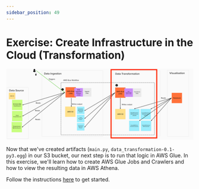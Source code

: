 ```yaml
---
sidebar_position: 49
---
```

# Exercise: Create Infrastructure in the Cloud (Transformation)

<div style={{textAlign: 'center'}}>

![project-structure-transformation-navi.png](./assets/project-structure-transformation-navi.png)

</div>

Now that we've created artifacts (`main.py`, `data_transformation-0.1-py3.egg`) in our S3 bucket, our next step is to run that logic in AWS Glue. In this exercise, we'll learn how to create AWS Glue Jobs and Crawlers and how to view the resulting data in AWS Athena.

Follow the instructions [here](https://github.com/data-derp/exercise-co2-vs-temperature-infrastructure/blob/master/data-transformation.md) to get started.